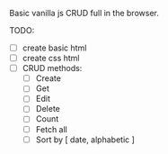 Basic vanilla js CRUD full in the browser.

TODO:

  - [ ] create basic html
  - [ ] create css html
  - [ ] CRUD methods:
    - [ ] Create
    - [ ] Get
    - [ ] Edit
    - [ ] Delete
    - [ ] Count
    - [ ] Fetch all
    - [ ] Sort by [ date, alphabetic ]